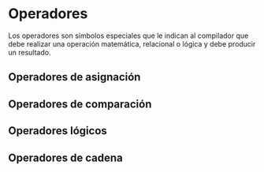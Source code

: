 # Operadores

Los operadores son símbolos especiales que le indican al compilador que debe realizar una operación matemática, relacional o lógica y debe producir un resultado.

## Operadores de asignación

<!--@include: ../operadores/operadores-asignacion.md-->

## Operadores de comparación

<!--@include: ../operadores/operadores-comparacion.md-->

## Operadores lógicos

<!--@include: ../operadores/operadores-logicos.md-->

## Operadores de cadena

<!--@include: ../operadores/operadores-cadena.md-->
